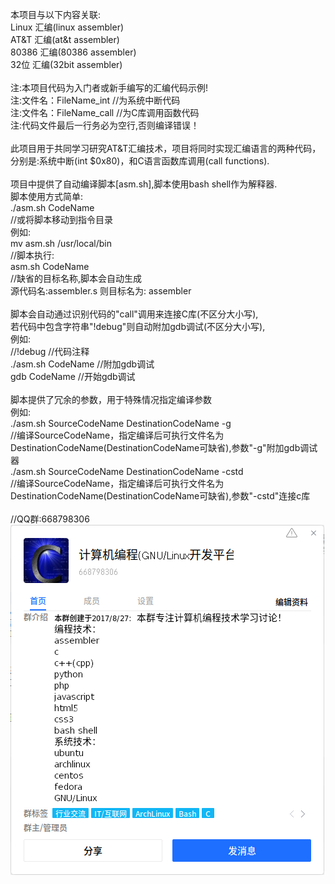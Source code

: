 本项目与以下内容关联:<br>
Linux 汇编(linux assembler)<br>
AT&T 汇编(at&t assembler)<br>
80386 汇编(80386 assembler)<br>
32位 汇编(32bit assembler)<br>
<br>
注:本项目代码为入门者或新手编写的汇编代码示例!<br>
注:文件名：FileName_int     //为系统中断代码<br>
注:文件名：FileName_call    //为C库调用函数代码<br>
注:代码文件最后一行务必为空行,否则编译错误！<br>
<br>
此项目用于共同学习研究AT&T汇编技术，项目将同时实现汇编语言的两种代码，<br>
分别是:系统中断(int $0x80)，和C语言函数库调用(call functions).<br>
<br>
项目中提供了自动编译脚本[asm.sh],脚本使用bash shell作为解释器.<br>
脚本使用方式简单:<br>
    ./asm.sh CodeName<br>
//或将脚本移动到指令目录<br>
例如:<br>
    mv asm.sh /usr/local/bin<br>
//脚本执行:<br>
    asm.sh CodeName <br>
//缺省的目标名称,脚本会自动生成<br>
源代码名:assembler.s 则目标名为: assembler<br>
<br>
脚本会自动通过识别代码的"call"调用来连接C库(不区分大小写),<br>
若代码中包含字符串"!debug"则自动附加gdb调试(不区分大小写),<br>
例如:<br>
    //!debug    //代码注释<br>
    ./asm.sh CodeName   //附加gdb调试<br>
    gdb CodeName    //开始gdb调试<br>
<br>
脚本提供了冗余的参数，用于特殊情况指定编译参数<br>
例如:<br>
    ./asm.sh SourceCodeName DestinationCodeName -g <br>
    //编译SourceCodeName，指定编译后可执行文件名为DestinationCodeName(DestinationCodeName可缺省),参数"-g"附加gdb调试器<br>
    ./asm.sh SourceCodeName DestinationCodeName -cstd<br>
    //编译SourceCodeName，指定编译后可执行文件名为DestinationCodeName(DestinationCodeName可缺省),参数"-cstd"连接c库<br>
<br>
//QQ群:668798306<br>
![image](https://github.com/helloyang520/AssemblerCode/blob/master/QQID.png)<br>
<br>